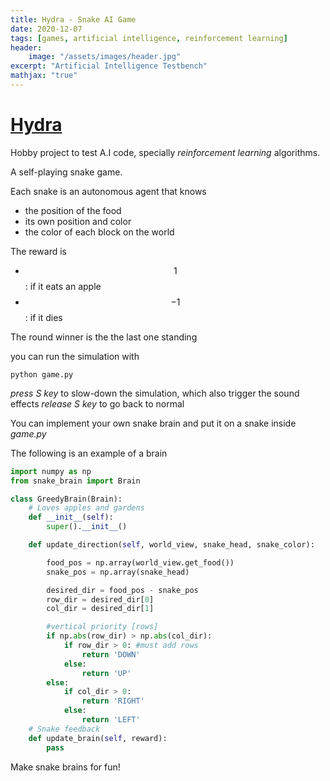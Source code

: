```yaml
---
title: Hydra - Snake AI Game
date: 2020-12-07
tags: [games, artificial intelligence, reinforcement learning]
header:
    image: "/assets/images/header.jpg"
excerpt: "Artificial Intelligence Testbench"
mathjax: "true"
---
```


# [Hydra](https://github.com/rocharhs/hydra)

Hobby project to test A.I code, specially *reinforcement learning* algorithms.

A self-playing snake game.

Each snake is an autonomous agent that knows
  - the position of the food
  - its own position and color
  - the color of each block on the world

The reward is
  - $$1$$: if it eats an apple
  - $$-1$$: if it dies

The round winner is the the last one standing

you can run the simulation with

```
python game.py
```

*press S key* to slow-down the simulation, which also trigger the sound effects
*release S key* to go back to normal


You can implement your own snake brain and put it on a snake inside *game.py*


The following is an example of a brain


```python
import numpy as np
from snake_brain import Brain

class GreedyBrain(Brain):
    # Loves apples and gardens
    def __init__(self):
        super().__init__()

    def update_direction(self, world_view, snake_head, snake_color):

        food_pos = np.array(world_view.get_food())
        snake_pos = np.array(snake_head)

        desired_dir = food_pos - snake_pos
        row_dir = desired_dir[0]
        col_dir = desired_dir[1]

        #vertical priority [rows]
        if np.abs(row_dir) > np.abs(col_dir):
            if row_dir > 0: #must add rows
                return 'DOWN'
            else:
                return 'UP'
        else:
            if col_dir > 0:
                return 'RIGHT'
            else:
                return 'LEFT'
    # Snake feedback
    def update_brain(self, reward):
        pass
```

Make snake brains for fun!
